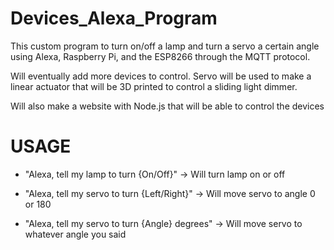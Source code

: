 # Devices_Alexa_Program
This custom program to turn on/off a lamp and turn a servo a certain angle using Alexa, Raspberry Pi, and the ESP8266 through the MQTT protocol. 

Will eventually add more devices to control. Servo will be used to make a linear actuator that will be 3D printed to control a sliding light dimmer. 

Will also make a website with Node.js that will be able to control the devices 

# USAGE

* "Alexa, tell my lamp to turn {On/Off}" -> Will turn lamp on or off

* "Alexa, tell my servo to turn {Left/Right}" -> Will move servo to angle 0 or 180

* "Alexa, tell my servo to turn {Angle} degrees" -> Will move servo to whatever angle you said
